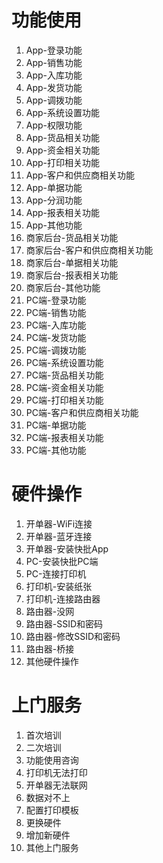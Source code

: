 # 功能使用

1. App-登录功能
2. App-销售功能
3. App-入库功能
4. App-发货功能
5. App-调拨功能
6. App-系统设置功能
7. App-权限功能
8. App-货品相关功能
9. App-资金相关功能
10. App-打印相关功能
11. App-客户和供应商相关功能
12. App-单据功能
13. App-分润功能
14. App-报表相关功能
15. App-其他功能
16. 商家后台-货品相关功能
17. 商家后台-客户和供应商相关功能
18. 商家后台-单据相关功能
19. 商家后台-报表相关功能
20. 商家后台-其他功能
21. PC端-登录功能
22. PC端-销售功能
23. PC端-入库功能
24. PC端-发货功能
25. PC端-调拨功能
26. PC端-系统设置功能
27. PC端-货品相关功能
28. PC端-资金相关功能
29. PC端-打印相关功能
30. PC端-客户和供应商相关功能
31. PC端-单据功能
32. PC端-报表相关功能
33. PC端-其他功能

# 硬件操作

1. 开单器-WiFi连接
2. 开单器-蓝牙连接
3. 开单器-安装快批App
4. PC-安装快批PC端
5. PC-连接打印机
6. 打印机-安装纸张
7. 打印机-连接路由器
8. 路由器-没网
9. 路由器-SSID和密码
10. 路由器-修改SSID和密码
11. 路由器-桥接
12. 其他硬件操作



# 上门服务

1. 首次培训
2. 二次培训
3. 功能使用咨询
4. 打印机无法打印
5. 开单器无法联网
6. 数据对不上
7. 配置打印模板
8. 更换硬件
9. 增加新硬件
10. 其他上门服务